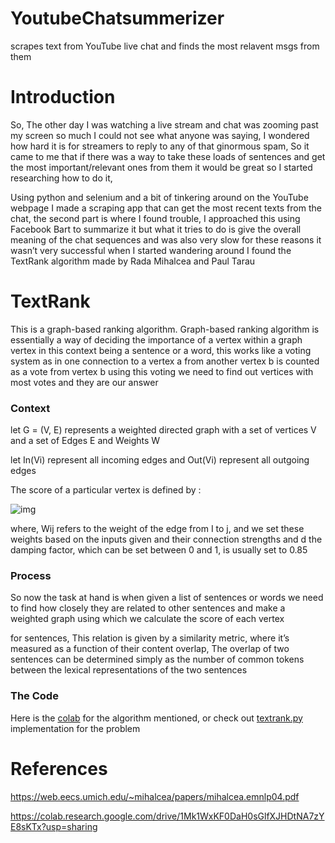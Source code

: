 # YoutubeChatsummerizer
scrapes text from YouTube live chat and finds the most relavent msgs from them

# Introduction
So, The other day I was watching a live stream and chat was zooming past my screen so much I could not see what anyone was saying, I wondered how hard it is for streamers to reply to any of that ginormous spam, So it came to me that if there was a way to take these loads of sentences and get the most important/relevant ones from them it would be great so I started researching how to do it,

Using python and selenium and a bit of tinkering around on the YouTube webpage I made a scraping app that can get the most recent texts from the chat, the second part is where I found trouble, I approached this using Facebook Bart to summarize it but what it tries to do is give the overall meaning of the chat sequences and was also very slow for these reasons it wasn’t very successful when I started wandering around I found the TextRank algorithm made by Rada Mihalcea and Paul Tarau

# TextRank
This is a graph-based ranking algorithm. Graph-based ranking algorithm is essentially a way of deciding the importance of a vertex within a graph vertex in this context being a sentence or a word, this works like a voting system as in one connection to a vertex a from another vertex b is counted as a vote from vertex b using this voting we need to find out vertices with most votes and they are our answer

### Context
let G = (V, E) represents a weighted directed graph with a set of vertices V and a set of Edges E and Weights W

let In(Vi) represent all incoming edges and Out(Vi) represent all outgoing edges

The score of a particular vertex is defined by :

![img](https://substackcdn.com/image/fetch/f_auto,q_auto:good,fl_progressive:steep/https%3A%2F%2Fbucketeer-e05bbc84-baa3-437e-9518-adb32be77984.s3.amazonaws.com%2Fpublic%2Fimages%2Ff175ec37-b14c-4aa7-b3b6-e2ba129a1e29_565x96.png)

where, Wij refers to the weight of the edge from I to j, and we set these weights based on the inputs given and their connection strengths and d the damping factor, which can be set between 0 and 1, is usually set to 0.85

### Process
So now the task at hand is when given a list of sentences or words we need to find how closely they are related to other sentences and make a weighted graph using which we calculate the score of each vertex

for sentences, This relation is given by a similarity metric, where it’s measured as a function of their content overlap, The overlap of two sentences can be determined simply as the number of common tokens between the lexical representations of the two sentences

### The Code
Here is the [colab](https://colab.research.google.com/drive/1Mk1WxKF0DaH0sGlfXJHDtNA7zYE8sKTx?usp=sharing) for the algorithm mentioned, or check out [textrank.py](./textrank.py) implementation for the problem

# References

https://web.eecs.umich.edu/~mihalcea/papers/mihalcea.emnlp04.pdf

https://colab.research.google.com/drive/1Mk1WxKF0DaH0sGlfXJHDtNA7zYE8sKTx?usp=sharing
